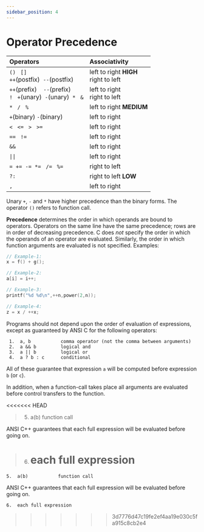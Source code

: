 ```yaml
---
sidebar_position: 4
---
```


# Operator Precedence

| Operators                                                                                                             | Associativity                            |
| :-------------------------------------------------------------------------------------------------------------------- | :--------------------------------------- |
| `()`&nbsp;&nbsp; `[]`<br/>`++`(postfix) &nbsp;`--`(postfix)                                                           | left to right **HIGH**<br/>right to left |
| `++`(prefix) &nbsp;&nbsp;&nbsp;`--`(prefix)<br/>`!`&nbsp;&nbsp; `+`(unary) &nbsp;`-`(unary) &nbsp;`*`&nbsp;&nbsp; `&` | left to right<br/>right to left          |
| `*`&nbsp;&nbsp; `/`&nbsp;&nbsp; `%`                                                                                   | left to right **MEDIUM**                 |
| `+`(binary) `-`(binary)                                                                                               | left to right                            |
| `<`&nbsp;&nbsp; `<=`&nbsp;&nbsp; `>`&nbsp;&nbsp; `>=`                                                                 | left to right                            |
| `==`&nbsp;&nbsp; `!=`                                                                                                 | left to right                            |
| `&&`                                                                                                                  | left to right                            |
| <code>&#124;&#124;</code>                                                                                             | left to right                            |
| `=`&nbsp;&nbsp;`+=`&nbsp;&nbsp;`-=`&nbsp;&nbsp;`*=`&nbsp;&nbsp; `/=`&nbsp;&nbsp; `%=`                                 | right to left                            |
| `?:`                                                                                                                  | right to left **LOW**                    |
| `,`                                                                                                                   | left to right                            |

Unary `+`, `-` and `*` have higher precedence than the binary forms. The operator `()` refers to function call.

**Precedence** determines the order in which operands are bound to operators. Operators on the same line have the same precedence; rows are in order of decreasing precedence. C does _not_ specify the order in which the operands of an operator are evaluated. Similarly, the order in which function arguments are evaluated is not specified. Examples:

```c
// Example-1:
x = f() + g();

// Example-2:
a[i] = i++;

// Example-3:
printf("%d %d\n",++n,power(2,n));

// Example-4:
z = x / ++x;
```

Programs should not depend upon the order of evaluation of expressions, except as guaranteed by ANSI C for the following operators:

```
 1.  a, b           comma operator (not the comma between arguments)
 2.  a && b         logical and
 3.  a || b         logical or
 4.  a ? b : c      conditional
```

All of these guarantee that expression `a` will be computed before expression `b` (or `c`).

In addition, when a function-call takes place all arguments are evaluated before control transfers to the function.

<<<<<<< HEAD

> 5.  a(b) function call

ANSI C++ guarantees that each full expression will be evaluated before going on.

> 6.  # each full expression

```
5.  a(b)           function call
```

ANSI C++ guarantees that each full expression will be evaluated before going on.

```
6.  each full expression
```

> > > > > > > 3d7776d47c19fe2ef4aa19e030c5fa915c8cb2e4
